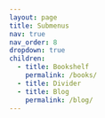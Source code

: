 ```yaml
---
layout: page
title: Submenus
nav: true
nav_order: 8
dropdown: true
children:
  - title: Bookshelf
    permalink: /books/
  - title: Divider
  - title: Blog
    permalink: /blog/
---
```

